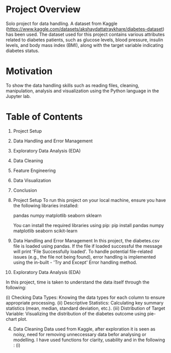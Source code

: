 # Project Overview
Solo project for data handling. 
A dataset from Kaggle (https://www.kaggle.com/datasets/akshaydattatraykhare/diabetes-dataset) has been used. 
The dataset used for this project contains various attributes related to diabetes patients, such as glucose levels, blood pressure, insulin levels, and body mass index (BMI), along with the target variable indicating diabetes status.

# Motivation
To show the data handling skills such as reading files, cleaning, manipulation, analysis and visualization using the Python language in the Jupyter lab.

# Table of Contents

1. Project Setup
2. Data Handling and Error Management
3. Exploratory Data Analysis (EDA)
4. Data Cleaning
5. Feature Engineering
6. Data Visualization
7. Conclusion

1. Project Setup
  To run this project on your local machine, ensure you have the following libraries installed:

   pandas
   numpy
   matplotlib
   seaborn
   sklearn
   
   You can install the required libraries using pip:
       pip install pandas numpy matplotlib seaborn scikit-learn

2. Data Handling and Error Management
 In this project, the diabetes.csv file is loaded using pandas. If the file if loaded successful the message will print 'File Successfully loaded'. To handle potential file-related issues (e.g., the file not being found), error handling is implemented using the in-built - 'Try and Except' Error handling method. 
 
3. Exploratory Data Analysis (EDA)
 
In this project, time is taken to understand the data itself through the following:

(i) Checking Data Types: Knowing the data types for each column to ensure appropriate processing.
(ii) Descriptive Statistics: Calculating key summary statistics (mean, median, standard deviation, etc.).
(iii) Distribution of Target Variable: Visualizing the distribution of the diabetes outcome using pie-chart plot.

4. Data Cleaning
Data used from Kaggle, after exploration it is seen as noisy, need for removing unneccessary data befor analysing or modelling. I have used functions for clarity, usability and in the following :
(i) 
